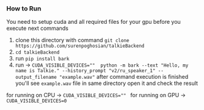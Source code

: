 ### How to Run

You need to setup cuda and all required files for your gpu before you execute next commands 

1. clone this directory with command       `git clone https://github.com/surenpoghosian/talkieBackend`
2. `cd talkieBackend` 
3. run `pip install bark`
4. run  -> `CUDA_VISIBLE_DEVICES=""  python -m bark --text "Hello, my name is Talkie." --history_prompt "v2/ru_speaker_1" --output_filename "example.wav"`
after command execution is finished you'll see `example.wav` file in same directory open it and check the result

for running on CPU -> `CUDA_VISIBLE_DEVICES="" `
for running on GPU -> `CUDA_VISIBLE_DEVICES=0 `
